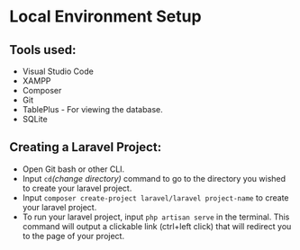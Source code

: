 # Local Environment Setup
## Tools used:
- Visual Studio Code
- XAMPP
- Composer
- Git
- TablePlus - For viewing the database.
- SQLite
## Creating a Laravel Project:
- Open Git bash or other CLI.
- Input `cd`_(change directory)_ command to go to the directory you wished to create your laravel project.
- Input `composer create-project laravel/laravel project-name` to create your laravel project.
- To run your laravel project, input `php artisan serve` in the terminal. This command will output a clickable link (ctrl+left click) that will redirect you to the page of your project.
